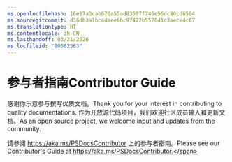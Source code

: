```yaml
---
ms.openlocfilehash: 16e17a3cab676a55ad83607f746e56dc80cd6504
ms.sourcegitcommit: d36db3a1bc44aee6bc97422b557041c3aece4c67
ms.translationtype: HT
ms.contentlocale: zh-CN
ms.lasthandoff: 03/21/2020
ms.locfileid: "80082563"
---
```

# <a name="contributor-guide"></a><span data-ttu-id="2f493-101">参与者指南</span><span class="sxs-lookup"><span data-stu-id="2f493-101">Contributor Guide</span></span>

<span data-ttu-id="2f493-102">感谢你乐意参与撰写优质文档。</span><span class="sxs-lookup"><span data-stu-id="2f493-102">Thank you for your interest in contributing to quality documentations.</span></span>
<span data-ttu-id="2f493-103">作为开放源代码项目，我们欢迎社区成员输入和更新文档。</span><span class="sxs-lookup"><span data-stu-id="2f493-103">As an open source project, we welcome input and updates from the community.</span></span>

<span data-ttu-id="2f493-104">请参阅 https://aka.ms/PSDocsContributor 上的参与者指南。</span><span class="sxs-lookup"><span data-stu-id="2f493-104">Please see our Contributor's Guide at https://aka.ms/PSDocsContributor.</span></span>

